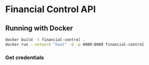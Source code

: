 # Financial Control API

## Running with Docker

```bash
docker build -t financial-control .
docker run --network "host" -d -p 8080:8080 financial-control
```

### Get credentials

